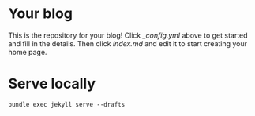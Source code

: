 # Your blog

This is the repository for your blog! Click *_config.yml* above to get started and fill in the details. Then click *index.md* and edit it to start creating your home page.


# Serve locally

```
bundle exec jekyll serve --drafts
```